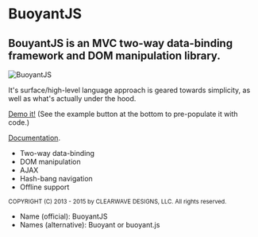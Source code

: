 <h1>BuoyantJS</h1>
<h2>BouyantJS is an MVC two-way data-binding framework and DOM manipulation library.</h2>
<img src="http://cdn.clearwavedesigns.com/buoyantjs.jpg" alt="BuoyantJS"/>

<p>It's surface/high-level language approach is geared towards simplicity, as well as what's actually under the hood.</p>

<p><a href="http://clearwavedesigns.com/code/" target="_blank">Demo it!</a> (See the example button at the bottom to pre-populate it with code.)</p>
<p><a href="http://clearwavedesigns.com/buoyantjs/" target="_blank">Documentation</a>.</p>

<ul>
  <li>Two-way data-binding</li>
  <li>DOM manipulation</li>
  <li>AJAX</li>
  <li>Hash-bang navigation</li>
  <li>Offline support</li>
</ul>

<small>COPYRIGHT (C) 2013 - 2015 by CLEARWAVE DESIGNS, LLC.  All rights reserved.</small>

<ul>
  <li>Name (official): BuoyantJS</li>
  <li>Names (alternative): Buoyant or buoyant.js</li>
</ul>
